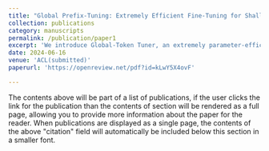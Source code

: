 ```yaml
---
title: "Global Prefix-Tuning: Extremely Efficient Fine-Tuning for Shallow Alignment Using One Token"
collection: publications
category: manuscripts
permalink: /publication/paper1
excerpt: 'We introduce Global-Token Tuner, an extremely parameter-efficient fine-tuning (PEFT) method for adapting Large Language Models (LLMs) that uses only a few or just one learnable token, regardless of model size. Global-Token Tuner employs a unique design that constructs a globally shared set of tunable tokens that modify the attention of every layer. Therefore no matter how base model change the tunable parameter remains relatively constant. We showed that our method can attain comparable performance with LoRA across plenty of common tasks while reducing parameter requirements from multiple millions or more to as few as 5 thousand. We also believe the discovery that even one token can effectively finetune LLMs illuminates the inner workings of LLMs.'
date: 2024-06-16
venue: 'ACL(submitted)'
paperurl: 'https://openreview.net/pdf?id=kLwY5X4ovF'

---
```


The contents above will be part of a list of publications, if the user clicks the link for the publication than the contents of section will be rendered as a full page, allowing you to provide more information about the paper for the reader. When publications are displayed as a single page, the contents of the above "citation" field will automatically be included below this section in a smaller font.
